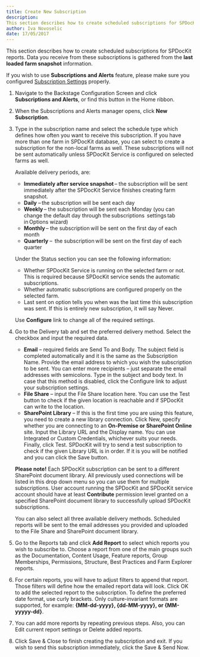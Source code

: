 ```yaml
---
title: Create New Subscription
description: 
This section describes how to create scheduled subscriptions for SPDocKit reports. 
author: Iva Novoselic
date: 17/05/2017
---
```


This section describes how to create scheduled subscriptions for SPDocKit reports. Data you receive from these subscriptions is gathered from the __last loaded farm snapshot__ information.

If you wish to use __Subscriptions and Alerts__ feature, please make sure you configured [Subscription Settings](#internal/get-to-know-spdockit/backstage-screen/options-wizard.md#subscription-settings) properly.

1. Navigate to the Backstage Configuration Screen and click __Subscriptions and Alerts__, or find this button in the Home ribbon.
1. When the Subscriptions and Alerts manager opens, click __New Subscription__.

1. Type in the subscription name and select the schedule type which defines how often you want to receive this subscription. If you have more than one farm in SPDocKit database, you can select to create a subscription for the non-local farms as well. These subscriptions will not be sent automatically unless SPDocKit Service is configured on selected farms as well.

     Available delivery periods, are:

    * __Immediately after service snapshot__ – the subscription will be sent immediately after the SPDocKit Service finishes creating farm snapshot.
   * __Daily__ – the subscription will be sent each day
   * __Weekly__ – the subscription will be sent each Monday (you can change the default day through the subscriptions  settings tab in Options wizard)
   * __Monthly__ – the subscription will be sent on the first day of each month
   * __Quarterly__ –  the subscription will be sent on the first day of each quarter

   Under the Status section you can see the following information:

   * Whether SPDocKit Service is running on the selected farm or not. This is required because SPDocKit service sends the automatic subscriptions.
   * Whether automatic subscriptions are configured properly on the selected farm.
   * Last sent on option tells you when was the last time this subscription was sent. If this is entirely new subscription, it will say Never.

   Use __Configure__ link to change all of the required settings.

1. Go to the Delivery tab and set the preferred delivery method.  Select the checkbox and input the required data.

   * __Email__ – required fields are Send To and Body. The subject field is completed automatically and it is the same as the Subscription Name. Provide the email address to which you wish the subscription to be sent. You can enter more recipients – just separate the email addresses with semicolons. Type in the subject and body text. In case that this method is disabled, click the Configure link to adjust your subscription settings.
   * __File Share__ – input the File Share location here. You can use the Test button to check if the given location is reachable and if SPDocKit can write to the location.
   * __SharePoint Library__ – If this is the first time you are using this feature, you need to create a new library connection. Click New, specify whether you are connecting to an __On-Premise or SharePoint Online__ site. Input the Library URL and the Display name. You can use Integrated or Custom Credentials, whichever suits your needs. Finally, click Test. SPDocKit will try to send a test subscription to check if the given Library URL is in order. If it is you will be notified and you can click the Save button.

   __Please note!__ Each SPDocKit subscription can be sent to a different SharePoint document library. All previously used connections will be listed in this drop down menu so you can use them for multiple subscriptions. User account running the SPDocKit and SPDocKit service account should have at least __Contribute__ permission level granted on a specified SharePoint document library to successfully upload SPDocKit subscriptions.

   You can also select all three available delivery methods. Scheduled reports will be sent to the email addresses you provided and uploaded to the File Share and SharePoint document library.

1. Go to the Reports tab and click __Add Report__ to select which reports you wish to subscribe to. Choose a report from one of the main groups such as the Documentation, Content Usage, Feature reports, Group Memberships, Permissions, Structure, Best Practices and Farm Explorer reports.

1. For certain reports, you will have to adjust filters to append that report. Those filters will define how the emailed report data will look. Click OK to add the selected report to the subscription.
To define the preferred date format, use curly brackets. Only culture-invariant formats are supported, for example: __{MM-dd-yyyy}, {dd-MM-yyyy}, or {MM-yyyyy-dd}__.

1. You can add more reports by repeating previous steps. Also, you can Edit current report settings or Delete added reports.

1. Click Save & Close to finish creating the subscription and exit. If you wish to send this subscription immediately, click the Save & Send Now.